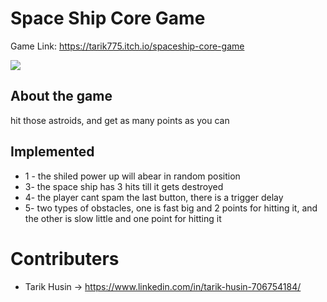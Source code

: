 # Space Ship Core Game

Game Link: https://tarik775.itch.io/spaceship-core-game

<img src="https://user-images.githubusercontent.com/10331972/229952540-a749aaac-064c-434a-b8e1-3192531ca3fd.png">



## About the game

hit those astroids, and get as many points as you can


## Implemented

- 1 - the shiled power up will abear in random position
- 3- the space ship has 3 hits till it gets destroyed
- 4- the player cant spam the last button, there is a trigger delay
- 5- two types of obstacles, one is fast big and 2 points for hitting it, and the other is slow little and one point for hitting it




# Contributers

- Tarik Husin -> https://www.linkedin.com/in/tarik-husin-706754184/

